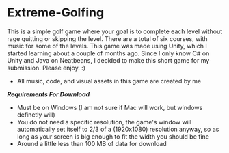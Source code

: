 # Extreme-Golfing

This is a simple golf game where your goal is to complete each level without rage quitting or skipping the level. There are a total of six courses, with music for some of the levels. This game was made using Unity, which I started learning about a couple of months ago. Since I only know C# on Unity and Java on Neatbeans, I decided to make this short game for my submission. Please enjoy. :)

- All music, code, and visual assets in this game are created by me

***Requirements For Download***

- Must be on Windows (I am not sure if Mac will work, but windows definetly will)
- You do not need a specific resolution, the game's window will automatically set itself to 2/3 of a (1920x1080) resolution anyway, so as long as your screen is big enough to fit the width you should be fine
- Around a little less than 100 MB of data for download
